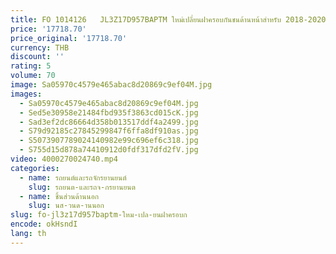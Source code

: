 ```yaml
---
title: FO 1014126   JL3Z17D957BAPTM ใหม่เปลี่ยนฝาครอบกันชนด้านหน้าสําหรับ 2018-2020 Ford F-150
price: '17718.70'
price_original: '17718.70'
currency: THB
discount: ''
rating: 5
volume: 70
image: Sa05970c4579e465abac8d20869c9ef04M.jpg
images:
  - Sa05970c4579e465abac8d20869c9ef04M.jpg
  - Sed5e30958e21484fbd935f3863cd015cK.jpg
  - Sad3ef2dc86664d358b013517ddf4a2499.jpg
  - S79d92185c27845299847f6ffa8df910as.jpg
  - S5073907789024140982e99c696ef6c318.jpg
  - S755d15d878a74410912d0fdf317dfd2fV.jpg
video: 4000270024740.mp4
categories:
  - name: รถยนต์และรถจักรยานยนต์
    slug: รถยนต-และรถจ-กรยานยนต
  - name: ชิ้นส่วนด้านนอก
    slug: นส-วนด-านนอก
slug: fo-jl3z17d957baptm-ใหม-เปล-ยนฝาครอบก
encode: okHsndI
lang: th
---
```

  